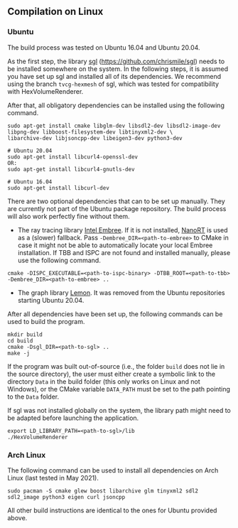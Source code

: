 ## Compilation on Linux

### Ubuntu

The build process was tested on Ubuntu 16.04 and Ubuntu 20.04.

As the first step, the library [sgl](https://github.com/chrismile/sgl) (https://github.com/chrismile/sgl) needs to be
installed somewhere on the system. In the following steps, it is assumed you have set up sgl and installed all of its
dependencies. We recommend using the branch `tvcg-hexmesh` of sgl, which was tested for compatibility with
HexVolumeRenderer.

After that, all obligatory dependencies can be installed using the following command.

```
sudo apt-get install cmake libglm-dev libsdl2-dev libsdl2-image-dev libpng-dev libboost-filesystem-dev libtinyxml2-dev \
libarchive-dev libjsoncpp-dev libeigen3-dev python3-dev

# Ubuntu 20.04
sudo apt-get install libcurl4-openssl-dev
OR:
sudo apt-get install libcurl4-gnutls-dev

# Ubuntu 16.04
sudo apt-get install libcurl-dev
```

There are two optional dependencies that can to be set up manually. They are currently not part of the Ubuntu package
repository. The build process will also work perfectly fine without them.

- The ray tracing library [Intel Embree](https://github.com/embree/embree). If it is not installed,
  [NanoRT](https://github.com/lighttransport/nanort) is used as a (slower) fallback.
  Pass `-Dembree_DIR=<path-to-embree>` to CMake in case it might not be able to automatically locate your local Embree
  installation. If TBB and ISPC are not found and installed manually, please use the following command.
```
cmake -DISPC_EXECUTABLE=<path-to-ispc-binary> -DTBB_ROOT=<path-to-tbb> -Dembree_DIR=<path-to-embree> ..
```
- The graph library [Lemon](https://lemon.cs.elte.hu/trac/lemon). It was removed from the Ubuntu repositories starting
  Ubuntu 20.04.

After all dependencies have been set up, the following commands can be used to build the program.

```
mkdir build
cd build
cmake -Dsgl_DIR=<path-to-sgl> ..
make -j
```

If the program was built out-of-source (i.e., the folder `build` does not lie in the source directory), the user must
either create a symbolic link to the directory `Data` in the build folder (this only works on Linux and not Windows),
or the CMake variable `DATA_PATH` must be set to the path pointing to the `Data` folder.

If sgl was not installed globally on the system, the library path might need to be adapted before launching the
application.

```
export LD_LIBRARY_PATH=<path-to-sgl>/lib
./HexVolumeRenderer
```


### Arch Linux

The following command can be used to install all dependencies on Arch Linux (last tested in May 2021).

```
sudo pacman -S cmake glew boost libarchive glm tinyxml2 sdl2 sdl2_image python3 eigen curl jsoncpp
```

All other build instructions are identical to the ones for Ubuntu provided above.
